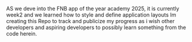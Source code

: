 AS we deve into the FNB app of the year academy 2025, it is currently week2 and we learned how to style and define application layouts
Im creating this Repo to track and publicize my progress as i wish other developers and aspiring developers to possibly learn something
from the code herein.
